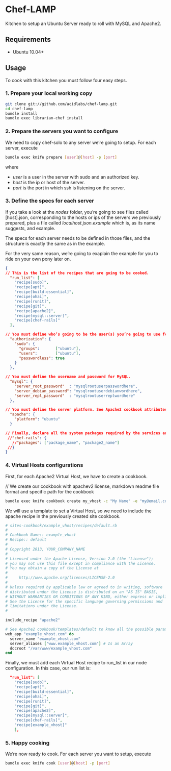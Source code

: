 # Chef-LAMP

Kitchen to setup an Ubuntu Server ready to roll with MySQL and Apache2.

## Requirements

* Ubuntu 10.04+

## Usage

To cook with this kitchen you must follow four easy steps.

### 1. Prepare your local working copy

```bash
git clone git://github.com/acidlabs/chef-lamp.git
cd chef-lamp
bundle install
bundle exec librarian-chef install
```

### 2. Prepare the servers you want to configure

We need to copy chef-solo to any server we’re going to setup. For each server, execute

```bash
bundle exec knife prepare [user]@[host] -p [port]
```

where

* *user* is a user in the server with sudo and an authorized key.
* *host* is the ip or host of the server.
* *port* is the port in which ssh is listening on the server.

### 3. Define the specs for each server

If you take a look at the *nodes* folder, you’re going to see files called [host].json, corresponding to the hosts or ips of the servers we previously prepared, plus a file called *localhost.json.example* which is, as its name suggests, and example.

The specs for each server needs to be defined in those files, and the structure is exactly the same as in the example.

For the very same reason, we’re going to exaplain the example for you to ride on your own pony later on.

```json
{
// This is the list of the recipes that are going to be cooked.
  "run_list": [
    "recipe[sudo]",
    "recipe[apt]",
    "recipe[build-essential]",
    "recipe[ohai]",
    "recipe[runit]",
    "recipe[git]",
    "recipe[apache2]",
    "recipe[mysql::server]",
    "recipe[chef-rails]"
  ],

// You must define who’s going to be the user(s) you’re going to use for deploy.
  "authorization": {
    "sudo": {
      "groups":       ["ubuntu"],
      "users":        ["ubuntu"],
      "passwordless": true
    }
  },

// You must define the username and password for MySQL.
  "mysql": {
    "server_root_password"  : "mysqlrootuserpasswordhere",
    "server_debian_password": "mysqlrootuserdebianwordhere",
    "server_repl_password"  : "mysqlrootuserreplwordhere"
  },

// You must define the server platform. See Apache2 cookbook attributes to know all configuration params.
  "apache": {
    "platform": "ubuntu"
  }

// Finally, declare all the system packages required by the services and gems you’re using in your apps.
 //"chef-rails": {
   //"packages": ["package_name", "package2_name"]
 //}
}
```

### 4. Virtual Hosts configurations

First, for each Apache2 Virtual Host, we have to create a cookbook.

// We create our cookbook with apachev2 license, markdown readme file format and specific path for the cookbook
```bash
bundle exec knife cookbook create my_vhost -c "My Name" -e "my@email.com" -l apachev2 -r md -o site-cookbooks/
```

We will use a template to set a Virtual Host, so we need to include the apache recipe in the previously created site cookbook.

```ruby
# sites-cookbook/example_vhost/recipes/default.rb
#
# Cookbook Name:: example_vhost
# Recipe:: default
#
# Copyright 2013, YOUR_COMPANY_NAME
#
# Licensed under the Apache License, Version 2.0 (the "License");
# you may not use this file except in compliance with the License.
# You may obtain a copy of the License at
#
#     http://www.apache.org/licenses/LICENSE-2.0
#
# Unless required by applicable law or agreed to in writing, software
# distributed under the License is distributed on an "AS IS" BASIS,
# WITHOUT WARRANTIES OR CONDITIONS OF ANY KIND, either express or implied.
# See the License for the specific language governing permissions and
# limitations under the License.
#

include_recipe "apache2"

# See Apache2 cookbook/templates/default to know all the possible params and template examples.
web_app "example_vhost.com" do
  server_name "example_vhost.com"
  server_aliases ["www.example_vhost.com"] # Is an Array
  docroot "/var/www/example_vhost.com"
end
```

Finally, we must add each Virtual Host recipe to run_list in our node configuration.
In this case, our run list is:
```json
  "run_list": [
    "recipe[sudo]",
    "recipe[apt]",
    "recipe[build-essential]",
    "recipe[ohai]",
    "recipe[runit]",
    "recipe[git]",
    "recipe[apache2]",
    "recipe[mysql::server]",
    "recipe[chef-rails]",
    "recipe[example_vhost]"
    ],
```

### 5. Happy cooking

We’re now ready to cook. For each server you want to setup, execute

```bash
bundle exec knife cook [user]@[host] -p [port]
```